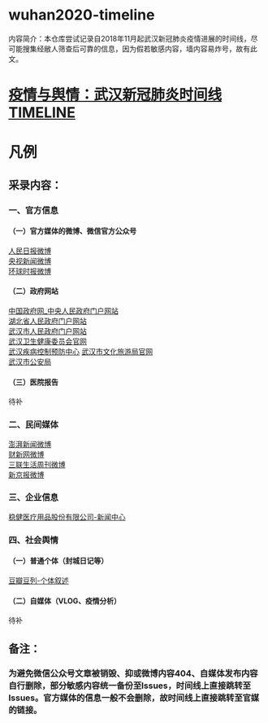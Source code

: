 wuhan2020-timeline
====================
内容简介：本仓库尝试记录自2018年11月起武汉新冠肺炎疫情进展的时间线，尽可能搜集经敝人筛查后可靠的信息，因为假若敏感内容，墙内容易炸号，故有此文。<br>

[疫情与舆情：武汉新冠肺炎时间线TIMELINE](https://github.com/Pratitya/wuhan2020-timeline/blob/master/%E6%97%B6%E9%97%B4%E7%BA%BFTIMELINE.md)
===========================================================

凡例
====
## 采录内容：
### 一、官方信息
#### （一）官方媒体的微博、微信官方公众号
[人民日报微博](https://weibo.com/rmrb?topnav=1&wvr=6&topsug=1&is_hot=1)<br>
[央视新闻微博](https://weibo.com/cctvxinwen)<br>
[环球时报微博](https://weibo.com/huanqiushibaoguanwei?refer_flag=1001030103_&is_hot=1)<br>
#### （二）政府网站
[中国政府网_中央人民政府门户网站](http://www.gov.cn/)<br>
[湖北省人民政府门户网站](http://www.hubei.gov.cn/)<br>
[武汉市人民政府门户网站](http://www.wuhan.gov.cn/)<br>
[武汉卫生健康委员会官网](http://wjw.wuhan.gov.cn/)<br>
[武汉疾病控制预防中心](http://www.whcdc.org/)
[武汉市文化旅游局官网](http://wlj.wuhan.gov.cn/html/index.html)<br>
[武汉市公安局](http://gaj.wuhan.gov.cn/jwgk/index.jhtml)
#### （三）医院报告
待补
### 二、民间媒体
[澎湃新闻微博](https://weibo.com/thepapernewsapp)<br>
[财新网微博](https://weibo.com/caixincn)<br>
[三联生活周刊微博](https://weibo.com/lifeweek)<br>
[新京报微博](https://weibo.com/xjb?is_hot=1)<br>
### 三、企业信息
[稳健医疗用品股份有限公司-新闻中心](http://www.winnermedical.cn/cn/newslist.html)<br>
### 四、社会舆情
#### （一）普通个体（封城日记等）
[豆瓣豆列-个体叙述](https://www.douban.com/doulist/122759092/)<br>
#### （二）自媒体（VLOG、疫情分析）
待补
## 备注：
### 为避免微信公众号文章被销毁、抑或微博内容404、自媒体发布内容自行删除，部分敏感内容统一备份至Issues，时间线上直接跳转至Issues。官方媒体的信息一般不会删除，故时间线上直接跳转至官媒的链接。

